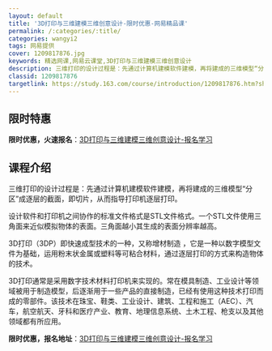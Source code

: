 ```yaml
---
layout: default
title: '3D打印与三维建模三维创意设计-限时优惠-网易精品课'
permalink: /:categories/:title/
categories: wangyi2
tags: 网易提供
cover: 1209817876.jpg
keywords: 精选网课,网易云课堂,3D打印与三维建模三维创意设计
description: 三维打印的设计过程是：先通过计算机建模软件建模，再将建成的三维模型“分区”成逐层的截面，即切片，从而指导打印机逐层打印。
classid: 1209817876
targetlink: https://study.163.com/course/introduction/1209817876.htm?share=1&shareId=1025206652&utm_campaign=share&utm_medium=iphoneShare&utm_source=&utm_u=1025206652
---
```


## 限时特惠

**限时优惠，火速报名**：[3D打印与三维建模三维创意设计-报名学习](https://study.163.com/course/introduction/1209817876.htm?share=1&shareId=1025206652&utm_campaign=share&utm_medium=iphoneShare&utm_source=&utm_u=1025206652)

## 课程介绍

三维打印的设计过程是：先通过计算机建模软件建模，再将建成的三维模型“分区”成逐层的截面，即切片，从而指导打印机逐层打印。

设计软件和打印机之间协作的标准文件格式是STL文件格式。一个STL文件使用三角面来近似模拟物体的表面。三角面越小其生成的表面分辨率越高。



3D打印（3DP）即快速成型技术的一种，又称增材制造  ，它是一种以数字模型文件为基础，运用粉末状金属或塑料等可粘合材料，通过逐层打印的方式来构造物体的技术。

3D打印通常是采用数字技术材料打印机来实现的。常在模具制造、工业设计等领域被用于制造模型，后逐渐用于一些产品的直接制造，已经有使用这种技术打印而成的零部件。该技术在珠宝、鞋类、工业设计、建筑、工程和施工（AEC）、汽车，航空航天、牙科和医疗产业、教育、地理信息系统、土木工程、枪支以及其他领域都有所应用。

**限时优惠，报名地址**：[3D打印与三维建模三维创意设计-报名学习](https://study.163.com/course/introduction/1209817876.htm?share=1&shareId=1025206652&utm_campaign=share&utm_medium=iphoneShare&utm_source=&utm_u=1025206652)

